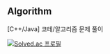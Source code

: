 ## Algorithm
[C++/Java] 코테/알고리즘 문제 풀이

[![Solved.ac
프로필](http://mazassumnida.wtf/api/v2/generate_badge?boj=emily2307)](https://solved.ac/emily2307)
